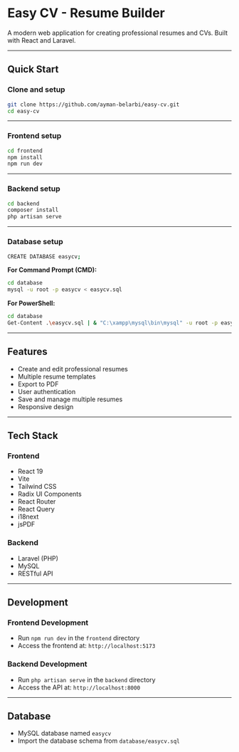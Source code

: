 # Easy CV - Resume Builder

A modern web application for creating professional resumes and CVs. Built with React and Laravel.

---

## Quick Start

### Clone and setup

```bash
git clone https://github.com/ayman-belarbi/easy-cv.git
cd easy-cv
```

---

### Frontend setup

```bash
cd frontend
npm install
npm run dev
```

---

### Backend setup

```bash
cd backend
composer install
php artisan serve
```

---

### Database setup

```bash
CREATE DATABASE easycv;
```

**For Command Prompt (CMD):**

```bash
cd database
mysql -u root -p easycv < easycv.sql
```

**For PowerShell:**

```bash
cd database
Get-Content .\easycv.sql | & "C:\xampp\mysql\bin\mysql" -u root -p easycv
```

---

## Features

* Create and edit professional resumes
* Multiple resume templates
* Export to PDF
* User authentication
* Save and manage multiple resumes
* Responsive design

---

## Tech Stack

### Frontend

* React 19
* Vite
* Tailwind CSS
* Radix UI Components
* React Router
* React Query
* i18next
* jsPDF

### Backend

* Laravel (PHP)
* MySQL
* RESTful API

---

## Development

### Frontend Development

* Run `npm run dev` in the `frontend` directory
* Access the frontend at: `http://localhost:5173`

### Backend Development

* Run `php artisan serve` in the `backend` directory
* Access the API at: `http://localhost:8000`

---

## Database

* MySQL database named `easycv`
* Import the database schema from `database/easycv.sql`

